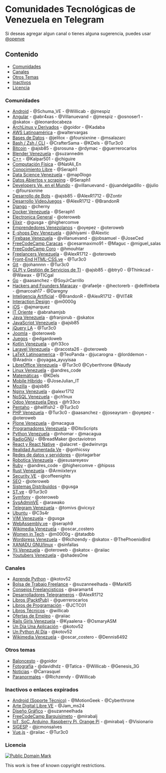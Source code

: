 # Comunidades Tecnológicas de Venezuela en Telegram

Si deseas agregar algun canal o tienes alguna sugerencia, puedes usar [@openve](https://t.me/openve)

## Contenido

* [Comunidades](#comunidades)
* [Canales](#canales)
* [Otros Temas](#otros-temas)
* [Inactivos](#inactivos)
* [Licencia](#licencia)

### Comunidades

* [Android](https://t.me/AndroidDevVzla) - @Schuma_VE  - @Willicab - @jmespiz
* [Angular](https://t.me/ngvenezuela ) - @abr4xas - @Villanuevand - @jmespiz - @osnoser1 - @skatox - @leonardocabeza
* [ArchLinux y Derivados](https://t.me/archlinuxVE) - @goidor - @Kadaba
* [AWS Latinoamérica](https://t.me/awslatam) - @waltervargas
* [Bases de Datos](https://t.me/bdvzla) - @jelitox - @foursixnine - @msalazarc
* [Bash / Zsh / CLI](https://t.me/BashZshCLI) - @CrafterSama - @KDels - @Tur3c0
* [Bitcoin](https://t.me/btcven) - @ajsb85 - @srosuna - @rdymac - @guerrerocarlos
* [Blender Venezuela](https://t.me/BlenderVe) - @suzannedm
* [C++](https://t.me/joinchat/BrCK8gmzgY_A2-Z2qg_MRg) - @Kalpar501 - @chiguire
* [Computación Física](https://t.me/joinchat/AAAAAEJOcVHmuTCTG8uVqQ) - @NatAli_En
* [Conocimiento Libre](https://t.me/joinchat/B9JUAATRuqeYAxaGYLq-ng) - @Seraph1
* [Data Science Venezuela](https://t.me/DataScienceVE) - @map0logo
* [Datos Abiertos y scraping](https://t.me/joinchat/B9JUAAaks9m5-2TefJsAuw) - @Seraph1
* [Developers Ve. en el Mundo](https://t.me/DevelopersVeMundo) - @villanuevand - @juandelgadillo  - @julio - @foursixnine
* [Desarrollo de Bots](https://t.me/devbots) - @ajsb85 - @AlexR1712 - @Zontir
* [Desarrollo VideoJuegos](https://t.me/devjuegos) - @AlexR1712 - @BrandonR
* [Django](https://t.me/DjangoVE) - @cherny
* [Docker Venezuela](https://t.me/dockervenezuela) - @Seraph1
* [Electronica General](https://t.me/ElectroVe) - @oteroweb
* [Elixir](https://t.me/ElixirVe) - @gusga - @highercomve
* [Emprendedores Venezolanos](https://t.me/emprendedores_venezolanos) - @oyepez - @oteroweb
* [E-shops Dev Venezuela](https://t.me/EShopsDevVenezuela) - @jkhiyami - @Alextic
* [Firebase Venezuela](https://t.me/firebaseVe) - @villanuevand - @jobsamuel - @JoseCed
* [FreeCodeCamp Caracas](https://t.me/fccCaracas) - @cesarmaximo91 - @Maguc - @miguel_salas
* [FreeCodeCamp Coro](https://t.me/corofcc) - @hmouhtar
* [Freelancers Venezuela](https://t.me/freelancersve) - @AlexR1712 - @oteroweb
* [Front-End HTML-CSS.ve](https://t.me/HTML_CSS_Ve) - @Tur3c0
* [Git](https://t.me/git_ve) - @johannnn - @Tur3c0
* [GLPI y Gestión de Servicios de TI](https://t.me/glpisp) - @ajsb85 - @btry0 - @Thinkcad - @Wawax - @TICgal
* [Go](https://t.me/golangve) - @aasanchez - @SoyJrCarrillo
* [Hackers and Founders Maracay](https://t.me/hfmaracay) - @rafaelje - @hectorerb - @delfinbeta - @marcoah17 - @Daregny
* [Inteligencia Artificial](https://t.me/IAVenezuela) - @BrandonR - @AlexR1712 - @VIT4R
* [Interaction Design](https://t.me/interactiondesgin_spanish) - @m0000g
* [iOS](https://t.me/joinchat/AH2ZUgIUXVcougUIOTurtg) - @ajmarquez
* [IT Oriente](https://t.me/itoriente) - @abrahamjsb
* [Java Venezuela](https://t.me/JavaVE) - @franjorub - @skatox
* [JavaScript Venezuela](https://t.me/vzlajs) - @ajsb85
* [jQuery LA](https://t.me/jQueryLA) - @Tur3c0
* [Joomla](https://t.me/JoomlaVe) - @oteroweb
* [Juegos](https://t.me/joinchat/AGqisAA-jlmIAAihME16vg) - @edgardoweb
* [Kotlin Venezuela](https://t.me/kotlinve) - @fr33co
* [Laravel Venezuela](https://t.me/laravelVe) - @racosta26 - @oteroweb
* [LaTeX Latinoamerica](https://t.me/LaTeXLatam) - @TeoPanda - @jucarogna - @lorddemon - @Aradnix - @oyagaa_ayuyisaa
* [LibreOffice Venezuela](https://t.me/LibreOfficeVe) - @Tur3c0 @Cyberthrone @Naudy
* [Linux Venezuela](https://t.me/linux_ve) - @andres_code
* [Matemáticas](https://t.me/canalMatematicas) - @KDels
* [Mobile Híbrido](https://t.me/mobilehybridappsve) - @JoseJulian_IT
* [Mozilla](https://t.me/mozilla_venezuela) - @ajsb85
* [Nginx Venezuela](https://t.me/nginxvzla) - @alexr1712
* [NoSQL Venezuela](https://t.me/NoSQLVenezuela) - @ch1nux
* [Odoo Venezuela Devs](https://t.me/OdooVeDevs) - @fr33co
* [Pentaho](https://t.me/pentahoVE) - @hellfish2 - @Tur3c0
* [PHP Venezuela](https://t.me/PHP_Ve) - @Tur3c0 - @aasanchez - @joseayram - @oyepez - @oteroweb
* [Plone Venezuela](https://t.me/PloneVe) - @macagua
* [Programadores Venezuela](https://t.me/ProgramadoresVenezuela) - @DitoScripts
* [Python Venezuela](https://t.me/python_venezuela) - @nhomar - @macagua
* [RadioGNU](https://t.me/radiognu) - @BreadMaker @octaviotron
* [React y React Native](https://t.me/reactVE) - @alacret - @edwinvrgs
* [Realidad Aumentada Ve](https://t.me/RealidadVe) - @gothicssy
* [Redes de datos y servidores](https://t.me/RedesDatos) - @jotagarbar
* [Robotica Venezuela](https://t.me/Robotica_VE) - @jesusareyesv
* [Ruby](https://t.me/ruby_ve) - @andres_code - @highercomve - @hipsss
* [Rust Venezuela](https://t.me/rustlangVE) - @Armiixteryx
* [Security VE](https://t.me/itsec_ve) - @coffeenights
* [SEO](https://t.me/joinchat/AAAAAD4XBh3KdvGZgVoM2A) - @oteroweb
* [Sistemas Distribuidos](https://t.me/sistemas_distribuidos_ve) - @gusga
* [ST.ve](https://t.me/st3_ve) - @Tur3c0
* [Symfony](https://t.me/symfonyVe) - @oteroweb
* [SysAdminVE](https://t.me/SysAdminVE) - @arawako
* [Telegram Venezuela](https://t.me/VenezuelaTG) - @tomivs @vicxyz
* [Ubuntu](https://t.me/ubuntuve) - @C3s4r
* [VIM Venezuela](https://t.me/vimvnzla) - @gusga
* [WebAssembly.ve](https://t.me/webassemblyve) - @seraph9
* [Wikimedia Venezuela](https://t.me/wikimedia_ve) - @oscar_costero
* [Women in Tech](https://t.me/womenintech_spanish) - @m0000g - @tatadbb
* [Wordpress Venezuela](https://t.me/WordPressVE) - @Richzendy - @skatox - @ThePhoenixBird
* [XANADU GNU/linux](https://t.me/xanadulinux) - @sinfallas
* [Yii Venezuela](https://t.me/YiiVzla) - @oteroweb  - @skatox - @raiiac
* [Youtubers Venezuela](https://t.me/youtubersvzla) - @shadesOne 

### Canales

* [Aprende Python](https://t.me/aprendepython) - @kotov52
* [Bolsa de Trabajo Freelance](https://t.me/esfreelancer) - @suzanneelhada - @Markll5
* [Consejos Freelancisticos](http://t.me/consejos_frelantasticos) - @saramart4
* [Desarrolladores Telegrameros](https://t.me/desarrolladores) - @AlexR1712
* [Libros (PacktPub)](https://t.me/packtpubfreelearning) -  @guerrerocarlos
* [Libros de Programación](https://t.me/LibPro) - @JCTC01
* [Libros Técnicos](https://t.me/LibrosTecnicos) - @willicab
* [Ofertas de Empleo](https://t.me/trabajovenezuela) - @raiiac
* [Rails Girls Venezuela](https://t.me/railsgirlsve) - @Kyaalena - @OsmaryASM
* [Un Día Una Aplicación](https://t.me/UnDiaUnaAplicacion) - @kotov52
* [Un Python Al Día](https://t.me/UnPythonAlDia) - @kotov52
* [Wikimedia Venezuela](https://t.me/wikimediave) - @oscar_costero - @Dennis6492

### Otros temas

* [Baloncesto](https://t.me/baloncestoVE) - @goidor
* [Fotografía](https://t.me/fotografico) - @davidhdz - @Tatica - @Willicab  - @Genesis_3G
* [Noticias](https://t.me/ResumenNoticiero) - @Carrasquel
* [Paranormales](https://t.me/paranormales) - @Richzendy - @Willicab

### Inactivos o enlaces expirados

* [Android (Soporte Técnico)](https://t.me/joinchat/B5A3bAaZNO-_0HkAavsO1w) - @MotionGeek - @Cyberthrone
* [Arte Digital Libre VE](https://t.me/artedigitallibve) - @Jam_ms24
* [Diseño Gráfico](https://t.me/DisenadoresGraficosVE) - @suzanneelhada
* [FreeCodeCamp Barquisimeto](https://t.me/joinchat/AFn8xT7vPnlQbJc9mScY_A) - @mirabalj
* [IoT, SoC, Arduino, Raspberry Pi, Orange Pi](http://t.me/iot_latam) - @mirabalj - @Visionario
* [SIGESP](https://t.me/joinchat/AAAAAEI9Ajku0JwdPPmTyw) - @jcmonsalves
* [Vue.js](https://t.me/vueVe) - @raiiac - @Tur3c0

### Licencia

[![Public Domain Mark](http://i.creativecommons.org/p/mark/1.0/88x31.png)](https://creativecommons.org/publicdomain/mark/1.0/deed.es)

This work is free of known copyright restrictions.
